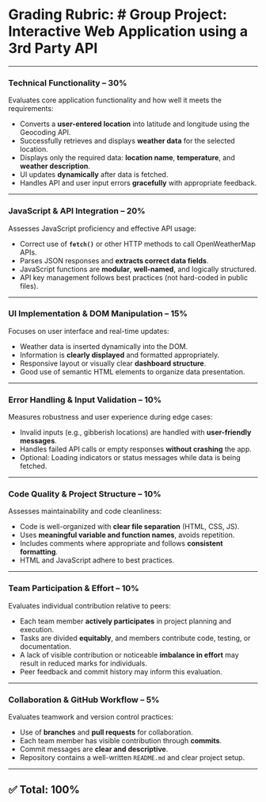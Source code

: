 # Grading Rubric: # Group Project: Interactive Web Application using a 3rd Party API

---

### **Technical Functionality – 30%**

Evaluates core application functionality and how well it meets the requirements:

- Converts a **user-entered location** into latitude and longitude using the Geocoding API.
- Successfully retrieves and displays **weather data** for the selected location.
- Displays only the required data: **location name**, **temperature**, and **weather description**.
- UI updates **dynamically** after data is fetched.
- Handles API and user input errors **gracefully** with appropriate feedback.

---

### **JavaScript & API Integration – 20%**

Assesses JavaScript proficiency and effective API usage:

- Correct use of **`fetch()`** or other HTTP methods to call OpenWeatherMap APIs.
- Parses JSON responses and **extracts correct data fields**.
- JavaScript functions are **modular**, **well-named**, and logically structured.
- API key management follows best practices (not hard-coded in public files).

---

### **UI Implementation & DOM Manipulation – 15%**

Focuses on user interface and real-time updates:

- Weather data is inserted dynamically into the DOM.
- Information is **clearly displayed** and formatted appropriately.
- Responsive layout or visually clear **dashboard structure**.
- Good use of semantic HTML elements to organize data presentation.

---

### **Error Handling & Input Validation – 10%**

Measures robustness and user experience during edge cases:

- Invalid inputs (e.g., gibberish locations) are handled with **user-friendly messages**.
- Handles failed API calls or empty responses **without crashing** the app.
- Optional: Loading indicators or status messages while data is being fetched.

---

### **Code Quality & Project Structure – 10%**

Assesses maintainability and code cleanliness:

- Code is well-organized with **clear file separation** (HTML, CSS, JS).
- Uses **meaningful variable and function names**, avoids repetition.
- Includes comments where appropriate and follows **consistent formatting**.
- HTML and JavaScript adhere to best practices.

---

### **Team Participation & Effort – 10%**

Evaluates individual contribution relative to peers:

- Each team member **actively participates** in project planning and execution.
- Tasks are divided **equitably**, and members contribute code, testing, or documentation.
- A lack of visible contribution or noticeable **imbalance in effort** may result in reduced marks for individuals.
- Peer feedback and commit history may inform this evaluation.

---

### **Collaboration & GitHub Workflow – 5%**

Evaluates teamwork and version control practices:

- Use of **branches** and **pull requests** for collaboration.
- Each team member has visible contribution through **commits**.
- Commit messages are **clear and descriptive**.
- Repository contains a well-written `README.md` and clear project setup.

---

## ✅ Total: 100%
